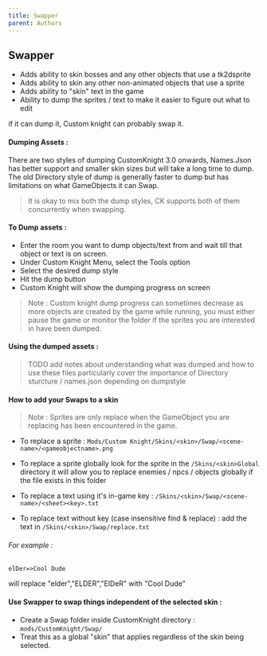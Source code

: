 ```yaml
---
title: Swapper
parent: Authors
---
```


## Swapper

- Adds ability to skin bosses and any other objects that use a tk2dsprite 
- Adds ability to skin any other non-animated objects that use a sprite
- Adds ability to "skin" text in the game 
- Ability to dump the sprites / text to make it easier to figure out what to edit

if it can dump it, Custom knight can probably swap it.


#### Dumping Assets :
There are two styles of dumping CustomKnight 3.0 onwards, Names.Json has better support and smaller skin sizes but will take a long time to dump. The old Directory style of dump is generally faster to dump but has limitations on what GameObjects it can Swap.

> It is okay to mix both the dump styles, CK supports both of them concurrently when swapping.

#### To Dump assets :

- Enter the room you want to dump objects/text from and wait till that object or text is on screen.
- Under Custom Knight Menu, select the Tools option
- Select the desired dump style
- Hit the dump button
- Custom Knight will show the dumping progress on screen

> Note : Custom knight dump progress can sometimes decrease as more objects are created by the game while running, you must either pause the game or monitor the folder if the sprites you are interested in have been dumped.

#### Using the dumped assets :

> TODO add notes about understanding what was dumped and how to use these files
> particularly cover the importance of Directory sturcture / names.json depending on dumpstyle

#### How to add your Swaps to a skin

> Note : Sprites are only replace when the GameObject you are replacing has been encountered in the game.

 - To replace a sprite : `Mods/Custom Knight/Skins/<skin>/Swap/<scene-name>/<gameobjectname>.png`

 - To replace a sprite globally look for the sprite in the `/Skins/<skin>Global` directory it will allow you to replace enemies / npcs / objects globally if the file exists in this folder

 - To replace a text using it's in-game key :  `/Skins/<skin>/Swap/<scene-name>/<sheet><key>.txt`

 - To replace text without key (case insensitive find & replace) : add the text in `/Skins/<skin>/Swap/replace.txt`

###### For example :

```
elDer=>Cool Dude
```
will replace "elder","ELDER","ElDeR" with "Cool Dude"

#### Use Swapper to swap things independent of the selected skin : 
 - Create a Swap folder inside CustomKnight directory : `mods/CustomKnight/Swap/`
 - Treat this as a global "skin" that applies regardless of the skin being selected.
